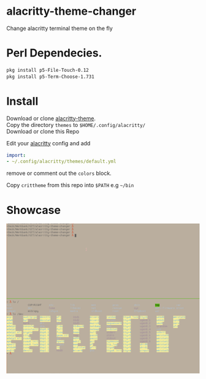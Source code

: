 # alacritty-theme-changer
Change alacritty terminal theme on the fly 

# Perl Dependecies.

```bash
pkg install p5-File-Touch-0.12
pkg install p5-Term-Choose-1.731
```

# Install

Download or clone [alacritty-theme](https://github.com/rajasegar/alacritty-theme).   
Copy the directory `themes` to `$HOME/.config/alacritty/`   
Download or clone this Repo  

Edit your [alacritty](https://github.com/alacritty/alacritty) config and add   

```yaml
import:
- ~/.config/alacritty/themes/default.yml
```

remove or comment out the `colors` block.

Copy `crittheme` from this repo into `$PATH` e.g `~/bin`


# Showcase

![gif_me_more](gif_me_more.gif)
